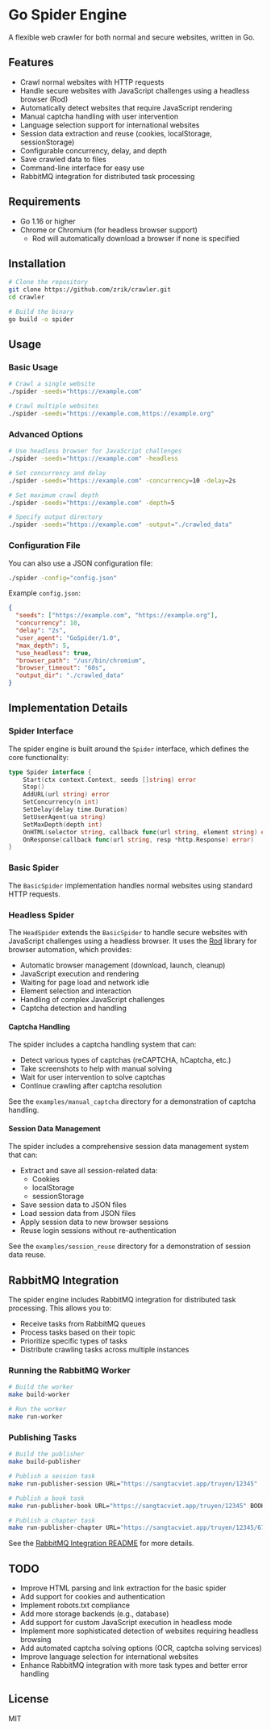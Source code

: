 # Go Spider Engine

A flexible web crawler for both normal and secure websites, written in Go.

## Features

- Crawl normal websites with HTTP requests
- Handle secure websites with JavaScript challenges using a headless browser (Rod)
- Automatically detect websites that require JavaScript rendering
- Manual captcha handling with user intervention
- Language selection support for international websites
- Session data extraction and reuse (cookies, localStorage, sessionStorage)
- Configurable concurrency, delay, and depth
- Save crawled data to files
- Command-line interface for easy use
- RabbitMQ integration for distributed task processing

## Requirements

- Go 1.16 or higher
- Chrome or Chromium (for headless browser support)
  - Rod will automatically download a browser if none is specified

## Installation

```bash
# Clone the repository
git clone https://github.com/zrik/crawler.git
cd crawler

# Build the binary
go build -o spider
```

## Usage

### Basic Usage

```bash
# Crawl a single website
./spider -seeds="https://example.com"

# Crawl multiple websites
./spider -seeds="https://example.com,https://example.org"
```

### Advanced Options

```bash
# Use headless browser for JavaScript challenges
./spider -seeds="https://example.com" -headless

# Set concurrency and delay
./spider -seeds="https://example.com" -concurrency=10 -delay=2s

# Set maximum crawl depth
./spider -seeds="https://example.com" -depth=5

# Specify output directory
./spider -seeds="https://example.com" -output="./crawled_data"
```

### Configuration File

You can also use a JSON configuration file:

```bash
./spider -config="config.json"
```

Example `config.json`:

```json
{
  "seeds": ["https://example.com", "https://example.org"],
  "concurrency": 10,
  "delay": "2s",
  "user_agent": "GoSpider/1.0",
  "max_depth": 5,
  "use_headless": true,
  "browser_path": "/usr/bin/chromium",
  "browser_timeout": "60s",
  "output_dir": "./crawled_data"
}
```

## Implementation Details

### Spider Interface

The spider engine is built around the `Spider` interface, which defines the core functionality:

```go
type Spider interface {
    Start(ctx context.Context, seeds []string) error
    Stop()
    AddURL(url string) error
    SetConcurrency(n int)
    SetDelay(delay time.Duration)
    SetUserAgent(ua string)
    SetMaxDepth(depth int)
    OnHTML(selector string, callback func(url string, element string) error)
    OnResponse(callback func(url string, resp *http.Response) error)
}
```

### Basic Spider

The `BasicSpider` implementation handles normal websites using standard HTTP requests.

### Headless Spider

The `HeadSpider` extends the `BasicSpider` to handle secure websites with JavaScript challenges using a headless browser. It uses the [Rod](https://github.com/go-rod/rod) library for browser automation, which provides:

- Automatic browser management (download, launch, cleanup)
- JavaScript execution and rendering
- Waiting for page load and network idle
- Element selection and interaction
- Handling of complex JavaScript challenges
- Captcha detection and handling

#### Captcha Handling

The spider includes a captcha handling system that can:

- Detect various types of captchas (reCAPTCHA, hCaptcha, etc.)
- Take screenshots to help with manual solving
- Wait for user intervention to solve captchas
- Continue crawling after captcha resolution

See the `examples/manual_captcha` directory for a demonstration of captcha handling.

#### Session Data Management

The spider includes a comprehensive session data management system that can:

- Extract and save all session-related data:
  - Cookies
  - localStorage
  - sessionStorage
- Save session data to JSON files
- Load session data from JSON files
- Apply session data to new browser sessions
- Reuse login sessions without re-authentication

See the `examples/session_reuse` directory for a demonstration of session data reuse.

## RabbitMQ Integration

The spider engine includes RabbitMQ integration for distributed task processing. This allows you to:

- Receive tasks from RabbitMQ queues
- Process tasks based on their topic
- Prioritize specific types of tasks
- Distribute crawling tasks across multiple instances

### Running the RabbitMQ Worker

```bash
# Build the worker
make build-worker

# Run the worker
make run-worker
```

### Publishing Tasks

```bash
# Build the publisher
make build-publisher

# Publish a session task
make run-publisher-session URL="https://sangtacviet.app/truyen/12345"

# Publish a book task
make run-publisher-book URL="https://sangtacviet.app/truyen/12345" BOOK_ID="12345" BOOK_HOST="sangtacviet"

# Publish a chapter task
make run-publisher-chapter URL="https://sangtacviet.app/truyen/12345/67890" BOOK_ID="12345" CHAPTER_ID="67890" BOOK_HOST="sangtacviet" BOOK_STY="truyen"
```

See the [RabbitMQ Integration README](pkg/rabbitmq/README.md) for more details.

## TODO

- Improve HTML parsing and link extraction for the basic spider
- Add support for cookies and authentication
- Implement robots.txt compliance
- Add more storage backends (e.g., database)
- Add support for custom JavaScript execution in headless mode
- Implement more sophisticated detection of websites requiring headless browsing
- Add automated captcha solving options (OCR, captcha solving services)
- Improve language selection for international websites
- Enhance RabbitMQ integration with more task types and better error handling

## License

MIT
